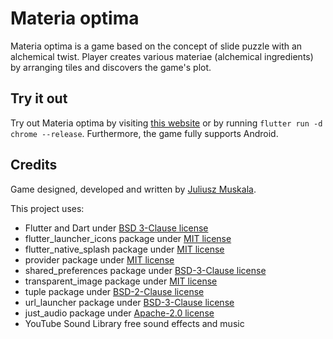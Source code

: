 # Materia optima

Materia optima is a game based on the concept of slide puzzle with an alchemical twist. Player creates various materiae (alchemical ingredients) by arranging tiles and discovers the game's plot.

## Try it out

Try out Materia optima by visiting [this website]() or by running `flutter run -d chrome --release`. Furthermore, the game fully supports Android.

## Credits

Game designed, developed and written by [Juliusz Muskala](https://github.com/julesmuskala).

This project uses:

- Flutter and Dart under [BSD 3-Clause license](legal/flutter_license)
- flutter_launcher_icons package under [MIT license](legal/flutter_launcher_icons_license)
- flutter_native_splash package under [MIT license](legal/flutter_native_splash_license)
- provider package under [MIT license](legal/provider_license)
- shared_preferences package under [BSD-3-Clause license](legal/shared_preferences_license)
- transparent_image package under [MIT license](legal/transparent_image_license)
- tuple package under [BSD-2-Clause license](legal/tuple_license)
- url_launcher package under [BSD-3-Clause license](legal/url_launcher_license)
- just_audio package under [Apache-2.0 license](legal/just_audio_license)
- YouTube Sound Library free sound effects and music
